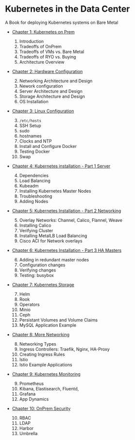 # Kubernetes in the Data Center

A Book for deploying Kubernetes systems on Bare Metal

* [Chapter 1: Kubernetes on Prem](chapters/01-OnPrem.md)

	1. Introduction
	1. Tradeoffs of OnPrem
	1. Tradeoffs of VMs vs. Bare Metal
	1. Tradeoffs of RYO vs. Buying
	1. Architecture Overview
	
* [Chapter 2: Hardware Configuration](chapters/02-bminstall.md)
	
	2. Networking Architecture and Design
	2. Nework configuration
	2. Server Architecture and Design
	2. Storage Architecture and Design
	2. OS Installation
* [Chapter 3: Linux Configuration](chapters/03-LinuxConfig.md)

	3. ```/etc/hosts```
	3. SSH Setup
	3. sudo
	3. hostnames
	3. Clocks and NTP
	3. Install and Configure Docker
	3. Testing Docker
	3. Swap
* [Chapter 4: Kubernetes installation - Part 1 Server](chapters/04-KubernetesInstallation.md)

	4. Dependencies
	4. Load Balancing
	4. Kubeadm
	4. Installing Kubernetes Master Nodes
	4. Troubleshooting
	4. Adding Nodes
	
* [Chapter 5: Kubernetes Installation - Part 2 Networking](chapters/05-networking.md)

	5. Overlay Networks: Channel, Calico, Flannel, Weave
	5. Installing Calico
	5. Verifying Cluster
	5. Installing MetalLB Load Balancing
	5. Cisco ACI for Network overlays

* [Chapter 6: Kubernetes Installation - Part 3 HA Masters](chapters/05-hakubernetes)

	6. Adding in redundant master nodes
	6. Configuration changes
	6. Verifying changes
	6. Testing: busybox
	
* [Chapter 7: Kubernetes Storage](chapters/07-storage)

	7. Helm
	7. Rook
	7. Operators
	7. Minio
	7. Ceph
	7. Persistant Volumes and Volume Claims
	7. MySQL Application Example
	
* [Chapter 8: More Networking](chapters/08-networking)

	8. Networking Types
	8. Ingress Controllers: Traefik, Nginx, HA-Proxy
	8. Creating Ingress Rules
	8. Istio
	8. Istio Example Applications
* [Chapter 9: Kubernetes Monitoring](chapters/09-monitoring)

	9. Prometheus
	9. Kibana, Elastisearch, Fluentd, 
	9. Grafana
	9. App Dynamics
* [Chapter 10: OnPrem Security](chapters/10-security)

	10. RBAC
	10. LDAP
	10. Harbor
	10. Umbrella
